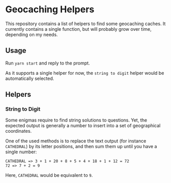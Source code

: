 # Geocaching Helpers

This repository contains a list of helpers to find some geocaching caches. It currently contains a single function, but will probably grow over time, depending on my needs.

## Usage

Run `yarn start` and reply to the prompt.

As it supports a single helper for now, the `string to digit` helper would be automatically selected.

## Helpers

### String to Digit

Some enigmas require to find string solutions to questions. Yet, the expected output is generally a number to insert into a set of geographical coordinates.

One of the used methods is to replace the text output (for instance `CATHEDRAL`) by its letter positions, and then sum them up until you have a single number:

```
CATHEDRAL => 3 + 1 + 20 + 8 + 5 + 4 + 18 + 1 + 12 = 72
72 => 7 + 2 = 9
```

Here, `CATHEDRAL` would be equivalent to `9`.

